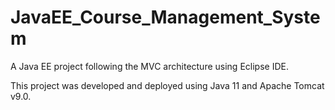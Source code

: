 # JavaEE_Course_Management_System
A Java EE project following the MVC architecture using Eclipse IDE.

This project was developed and deployed using Java 11 and Apache Tomcat v9.0. 
